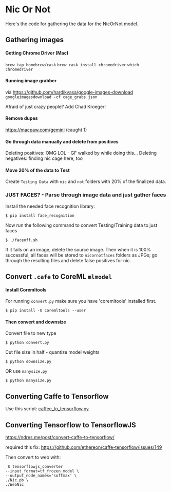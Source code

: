 # Nic Or Not

Here's the code for gathering the data for the NicOrNot model.

## Gathering images

#### Getting Chrome Driver (Mac)

`brew tap homebrew/cask`
`brew cask install chromedriver`
`which chromedriver`

#### Running image grabber

via https://github.com/hardikvasa/google-images-download
`googleimagesdownload -cf cage_grabs.json`

Afraid of just crazy people? Add Chad Kroeger!

#### Remove dupes

https://macpaw.com/gemini (caught 1)

#### Go through data manually and delete from positives

Deleting positives: OMG LOL - GF walked by while doing this...
Deleting negatives: finding nic cage here, too

#### Move 20% of the data to Test

Create `Testing Data` with `nic` and `not` folders with 20% of the finalized data.

### JUST FACES? - Parse through image data and just gather faces

Install the needed face recognition library:

```shell
$ pip install face_recognition
```

Now run the following command to convert Testing/Training data to just faces

```shell
$ ./faceoff.sh
```

If it fails on an image, delete the source image. Then when it is 100% successful, all faces will be stored to `nicornotfaces` folders as JPGs; go through the resulting files and delete false positives for nic.

## Convert `.cafe` to CoreML `mlmodel`

#### Install Coremltools

For running `convert.py` make sure you have 'coremltools' installed first.

```
$ pip install -U coremltools --user
```

#### Then convert and downsize

Convert file to new type

```
$ python convert.py
```

Cut file size in half - quantize model weights

```
$ python downsize.py
```

OR use `manysize.py`

```
$ python manysize.py
```

## Converting Caffe to Tensorflow

Use this script: [caffee_to_tensorflow.py](./caffe_to_tensorflow.py)

## Converting Tensorflow to TensorflowJS

https://ndres.me/post/convert-caffe-to-tensorflow/

required this fix: https://github.com/ethereon/caffe-tensorflow/issues/149

Then convert to web with:

```
 $ tensorflowjs_converter
--input_format=tf_frozen_model \
--output_node_names='softmax' \
./Nic.pb \
./WebNic
```
